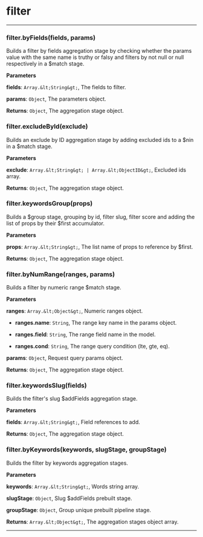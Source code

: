 # filter





* * *

### filter.byFields(fields, params) 

Builds a filter by fields aggregation stage by checking whether the params
value with the same name is truthy or falsy and filters by not null or null
respectively in a $match stage.

**Parameters**

**fields**: `Array.&lt;String&gt;`, The fields to filter.

**params**: `Object`, The parameters object.

**Returns**: `Object`, The aggregation stage object.


### filter.excludeById(exclude) 

Builds an exclude by ID aggregation stage by adding excluded ids to a $nin
in a $match stage.

**Parameters**

**exclude**: `Array.&lt;String&gt; | Array.&lt;ObjectID&gt;`, Excluded ids array.

**Returns**: `Object`, The aggregation stage object.


### filter.keywordsGroup(props) 

Builds a $group stage, grouping by id, filter slug, filter score and adding
the list of props by their $first accumulator.

**Parameters**

**props**: `Array.&lt;String&gt;`, The list name of props to reference by $first.

**Returns**: `Object`, The aggregation stage object.


### filter.byNumRange(ranges, params) 

Builds a filter by numeric range $match stage.

**Parameters**

**ranges**: `Array.&lt;Object&gt;`, Numeric ranges object.

 - **ranges.name**: `String`, The range key name in the params object.

 - **ranges.field**: `String`, The range field name in the model.

 - **ranges.cond**: `String`, The range query condition (lte, gte, eq).

**params**: `Object`, Request query params object.

**Returns**: `Object`, The aggregation stage object.


### filter.keywordsSlug(fields) 

Builds the filter's slug $addFields aggregation stage.

**Parameters**

**fields**: `Array.&lt;String&gt;`, Field references to add.

**Returns**: `Object`, The aggregation stage object.


### filter.byKeywords(keywords, slugStage, groupStage) 

Builds the filter by keywords aggregation stages.

**Parameters**

**keywords**: `Array.&lt;String&gt;`, Words string array.

**slugStage**: `Object`, Slug $addFields prebuilt stage.

**groupStage**: `Object`, Group unique prebuilt pipeline stage.

**Returns**: `Array.&lt;Object&gt;`, The aggregation stages object array.



* * *










